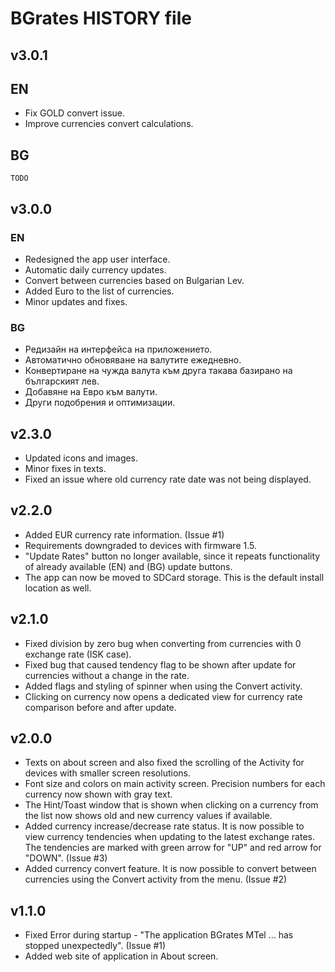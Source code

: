 BGrates HISTORY file
=====================

## v3.0.1

## EN
  * Fix GOLD convert issue.
  * Improve currencies convert calculations.

## BG
    TODO

## v3.0.0

### EN
  * Redesigned the app user interface.
  * Automatic daily currency updates.
  * Convert between currencies based on Bulgarian Lev.
  * Added Euro to the list of currencies.
  * Minor updates and fixes.
  
### BG
  * Редизайн на интерфейса на приложението.
  * Автоматично обновяване на валутите ежедневно.
  * Конвертиране на чужда валута към друга такава базирано на българският лев.
  * Добавяне на Евро към валути.
  * Други подобрения и оптимизации.
  

## v2.3.0

  * Updated icons and images. 
  * Minor fixes in texts.
  * Fixed an issue where old currency rate date was not being displayed.

## v2.2.0

  * Added EUR currency rate information. (Issue #1)
  * Requirements downgraded to devices with firmware 1.5.  
  * "Update Rates" button no longer available, since it repeats functionality of already available (EN) and (BG) update buttons.
  * The app can now be moved to SDCard storage. This is the default install location as well.

## v2.1.0

  * Fixed division by zero bug when converting from currencies with 0 exchange rate (ISK case).
  * Fixed bug that caused tendency flag to be shown after update for currencies without a change in the rate.
  * Added flags and styling of spinner when using the Convert activity.
  * Clicking on currency now opens a dedicated view for currency rate comparison before and after update. 
  
## v2.0.0

  * Texts on about screen and also fixed the scrolling of the Activity for devices with smaller screen resolutions.
  * Font size and colors on main activity screen. Precision numbers for each currency now shown with gray text.  
  * The Hint/Toast window that is shown when clicking on a currency from the list now shows old and new currency values if available.
  * Added currency increase/decrease rate status. It is now possible to view currency tendencies when updating to the latest exchange rates. The tendencies are marked with green arrow for "UP" and red arrow for "DOWN". (Issue #3)
  * Added currency convert feature. It is now possible to convert between currencies using the Convert activity from the menu. (Issue #2)

## v1.1.0

  * Fixed Error during startup - "The application BGrates MTel ... has stopped unexpectedly". (Issue #1)
  * Added web site of application in About screen.
